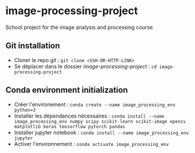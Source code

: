 # image-processing-project
School project for the image analysis and processing course
## Git installation
- Cloner le repo git : `git clone <SSH-OR-HTTP-LINK>`
- Se déplacer dans le dossier *image-processing-project* : `cd image-processing-project`
## Conda environment initialization 
- Créer l'environement : `conda create --name image_processing_env python=3`
- Installer les dépendances nécessaires : `conda install --name image_processing_env numpy scipy scikit-learn scikit-image opencv matplotlib keras tensorflow pytorch pandas`
- Installer jupyter notebook : `conda install --name image_processing_env jupyter`
- Activer l'environnement : `conda activate image_processing_env`